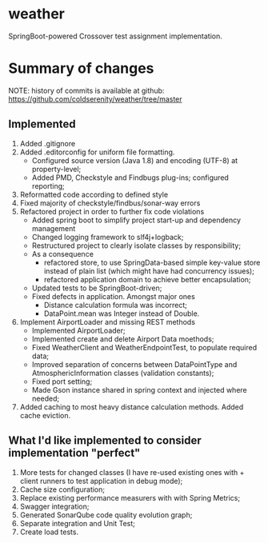 # weather
SpringBoot-powered Crossover test assignment implementation.


# Summary of changes

NOTE: history of commits is available at github:
https://github.com/coldserenity/weather/tree/master


## Implemented
1. Added .gitignore
2. Added .editorconfig for uniform file formatting.
    * Configured source version (Java 1.8) and encoding (UTF-8) at property-level;  
    * Added PMD, Checkstyle and Findbugs plug-ins; configured reporting;
3. Reformatted code according to defined style
4. Fixed majority of checkstyle/findbus/sonar-way errors
5. Refactored project in order to further fix code violations   
    * Added spring boot to simplify project start-up and dependency management   
    * Changed logging framework to slf4j+logback;   
    * Restructured project to clearly isolate classes by responsibility;   
    * As a consequence         
         * refactored store, to use SpringData-based simple key-value store instead 
           of plain list (which might have had concurrency issues);
         * refactored application domain to achieve better encapsulation;
    * Updated tests to be SpringBoot-driven;
    * Fixed defects in application. Amongst major ones
         * Distance calculation formula was incorrect;
         * DataPoint.mean was Integer instead of Double.
6. Implement AirportLoader and missing REST methods   
    * Implemented AirportLoader;
    * Implemented create and delete Airport Data moethods;   
    * Fixed WeatherClient and WeatherEndpointTest, to populate required data;
    * Improved separation of concerns between DataPointType and AtmosphericInformation 
      classes (validation constants);
    * Fixed port setting;
    * Made Gson instance shared in spring context and injected where needed;
7. Added caching to most heavy distance calculation methods. Added cache eviction.


## What I'd like implemented to consider implementation "perfect"
1. More tests for changed classes (I have re-used existing ones with + 
   client runners to test application in debug mode);
2. Cache size configuration;
3. Replace existing performance measurers with with Spring Metrics;
4. Swagger integration;
5. Generated SonarQube code quality evolution graph;
6. Separate integration and Unit Test;
7. Create load tests.
